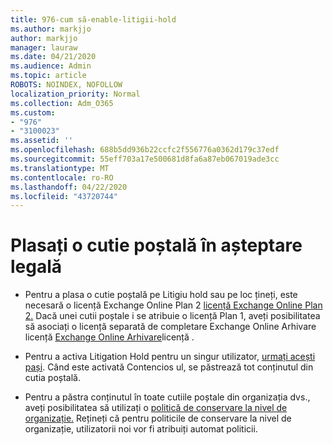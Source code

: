 ```yaml
---
title: 976-cum să-enable-litigii-hold
ms.author: markjjo
author: markjjo
manager: lauraw
ms.date: 04/21/2020
ms.audience: Admin
ms.topic: article
ROBOTS: NOINDEX, NOFOLLOW
localization_priority: Normal
ms.collection: Adm_O365
ms.custom:
- "976"
- "3100023"
ms.assetid: ''
ms.openlocfilehash: 688b5dd936b22ccfc2f556776a0362d179c37edf
ms.sourcegitcommit: 55eff703a17e500681d8fa6a87eb067019ade3cc
ms.translationtype: MT
ms.contentlocale: ro-RO
ms.lasthandoff: 04/22/2020
ms.locfileid: "43720744"
---
```

# <a name="place-a-mailbox-on-legal-hold"></a>Plasați o cutie poștală în așteptare legală

- Pentru a plasa o cutie poștală pe Litigiu hold sau pe loc țineți, este necesară o licență Exchange Online Plan 2 [licență Exchange Online Plan 2.](https://docs.microsoft.com/office365/servicedescriptions/office-365-platform-service-description/office-365-plan-options) Dacă unei cutii poștale i se atribuie o licență Plan 1, aveți posibilitatea să asociați o licență separată de completare Exchange Online Arhivare licență [Exchange Online Arhivare](https://docs.microsoft.com/office365/servicedescriptions/exchange-online-archiving-service-description)licență .

- Pentru a activa Litigation Hold pentru un singur utilizator, [urmați acești pași](https://docs.microsoft.com/office365/securitycompliance/create-a-litigation-hold). Când este activată Contencios ul, se păstrează tot conținutul din cutia poștală.

- Pentru a păstra conținutul în toate cutiile poștale din organizația dvs., aveți posibilitatea să utilizați o [politică de conservare la nivel de organizație.](https://docs.microsoft.com/microsoft-365/compliance/retention-policies#applying-a-retention-policy-to-an-entire-organization-or-specific-locations) Rețineți că pentru politicile de conservare la nivel de organizație, utilizatorii noi vor fi atribuiți automat politicii.
